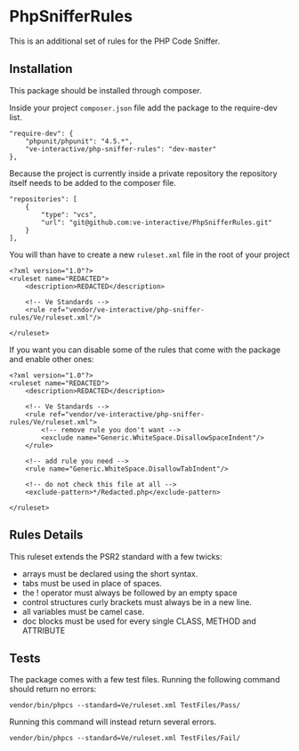 # PhpSnifferRules

This is an additional set of rules for the PHP Code Sniffer.

## Installation

This package should be installed through composer.

Inside your project ```composer.json``` file add the package to the require-dev list.

```
"require-dev": {
    "phpunit/phpunit": "4.5.*",
    "ve-interactive/php-sniffer-rules": "dev-master"
},
```

Because the project is currently inside a private repository the repository itself needs to be added to the composer file.

```
"repositories": [
    {
        "type": "vcs",
        "url": "git@github.com:ve-interactive/PhpSnifferRules.git"
    }
],
```

You will than have to create a new ```ruleset.xml``` file in the root of your project

```
<?xml version="1.0"?>
<ruleset name="REDACTED">
    <description>REDACTED</description>

    <!-- Ve Standards -->
    <rule ref="vendor/ve-interactive/php-sniffer-rules/Ve/ruleset.xml"/>

</ruleset>
```

If you want you can disable some of the rules that come with the package and enable other ones:

```
<?xml version="1.0"?>
<ruleset name="REDACTED">
    <description>REDACTED</description>

    <!-- Ve Standards -->
    <rule ref="vendor/ve-interactive/php-sniffer-rules/Ve/ruleset.xml">
        <!-- remove rule you don't want -->
        <exclude name="Generic.WhiteSpace.DisallowSpaceIndent"/>
    </rule>
    
    <!-- add rule you need -->
    <rule name="Generic.WhiteSpace.DisallowTabIndent"/>
    
    <!-- do not check this file at all -->
    <exclude-pattern>*/Redacted.php</exclude-pattern>

</ruleset>
```

## Rules Details

This ruleset extends the PSR2 standard with a few twicks: 

- arrays must be declared using the short syntax.
- tabs must be used in place of spaces.
- the ! operator must always be followed by an empty space
- control structures curly brackets must always be in a new line.
- all variables must be camel case.
- doc blocks must be used for every single CLASS, METHOD and ATTRIBUTE

## Tests

The package comes with a few test files.
Running the following command should return no errors:

```
vendor/bin/phpcs --standard=Ve/ruleset.xml TestFiles/Pass/
```

Running this command will instead return several errors.

```
vendor/bin/phpcs --standard=Ve/ruleset.xml TestFiles/Fail/
```
